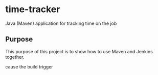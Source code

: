 # time-tracker
Java (Maven) application for tracking time on the job

## Purpose

This purpose of this project is to show how to use Maven and Jenkins together.

cause the build trigger
